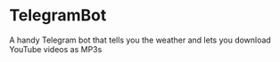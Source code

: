 # TelegramBot
A handy Telegram bot that tells you the weather and lets you download YouTube videos as MP3s
